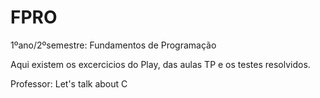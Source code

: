 # FPRO
1ºano/2ºsemestre: Fundamentos de Programação

Aqui existem os excercicios do Play, das aulas TP e os testes resolvidos.

Professor: Let's talk about C
